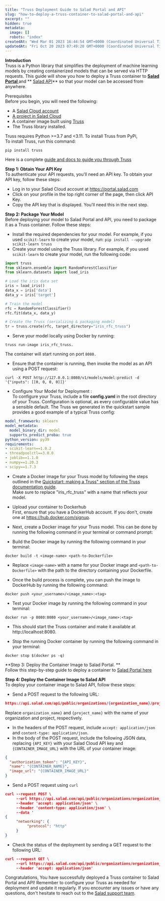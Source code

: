 ```yaml
---
title: "Truss Deployment Guide to Salad Portal and API"
slug: "how-to-deploy-a-truss-container-to-salad-portal-and-api"
excerpt: ""
hidden: true
metadata: 
  image: []
  robots: "index"
createdAt: "Wed Mar 01 2023 16:44:54 GMT+0000 (Coordinated Universal Time)"
updatedAt: "Fri Oct 20 2023 07:49:20 GMT+0000 (Coordinated Universal Time)"
---
```

**Introduction**  
Truss is a Python library that simplifies the deployment of machine learning models by creating containerized models that can be served via HTTP requests. This guide will show you how to deploy a Truss container to **[Salad Portal ](http://portal.salad.com)** and ** [Salad API](https://docs.salad.com/reference/api-reference)** so that your model can be accessed from anywhere.

Prerequisites  
Before you begin, you will need the following:

- A [Salad Cloud account](http://portal.salad.com)
- [A project in Salad Cloud](https://docs.salad.com/docs/set-up-a-project)
- A container image built using [Truss](https://truss.baseten.co/)
- The Truss library installed. 

Truss requires Python >=3.7 and \<3.11. To install Truss from PyPi,  
To install Truss, run this command: 

```text
pip install truss
```

Here is a complete [guide and docs to guide you through Truss ](https://truss.baseten.co)

**Step 1: Obtain Your API Key**  
To authenticate your API requests, you'll need an API key. To obtain your API key, follow these steps:

- Log in to your Salad Cloud account at <https://portal.salad.com>
- Click on your profile in the top right corner of the page, then click API Key.
- Copy the API key that is displayed. You'll need this in the next step. 

**Step 2: Package Your Model**  
Before deploying your model to Salad Portal and API, you need to package it as a Truss container. Follow these steps:

- Install the required dependencies for your model. For example, if you used `scikit-learn` to create your model, run: `pip install --upgrade scikit-learn truss`
- Create your model using the Truss library. For example, if you used `scikit-learn` to create your model, run the following code: 

```python
import truss
from sklearn.ensemble import RandomForestClassifier
from sklearn.datasets import load_iris

# Load the iris data set
iris = load_iris()
data_x = iris['data']
data_y = iris['target']

# Train the model
rfc = RandomForestClassifier()
rfc.fit(data_x, data_y)

# Create the Truss (serializing & packaging model)
tr = truss.create(rfc, target_directory="iris_rfc_truss")
```

- Serve your model locally using Docker by running: 

```shell
truss run-image iris_rfc_truss.
```

 The container will start running on port `8080.`

- Ensure that the container is running, then invoke the model as an API using a POST request:

```shell
curl -X POST http://127.0.0.1:8080/v1/models/model:predict -d '{"inputs": [[0, 0, 0, 0]]}'
```

- Configure Your Model for Deployment :  
  To configure your Truss, include a file **config.yaml** in the root directory of your Truss. Configuration is optional, as every configurable value has a sensible default. The Truss we generated in the quickstart sample provides a good example of a typical Truss config:

```yaml
model_framework: sklearn
model_metadata:
  model_binary_dir: model
  supports_predict_proba: true
python_version: py39
requirements:
- scikit-learn==1.0.2
- threadpoolctl==3.0.0
- joblib==1.1.0
- numpy==1.20.3
- scipy==1.7.3
```

- Create a Docker image for your Truss model by following the steps outlined in the [Quickstart: making a Truss" section of the Truss documentation guide](https://truss.baseten.co/).  
  Make sure to replace "iris_rfc_truss" with a name that reflects your model.

- Upload your container to Dockerhub  
  First, ensure that you have a DockerHub account. If you don't, create one at <https://hub.docker.com/signup>.

- Next, create a Docker image for your Truss model. This can be done by running the following command in your terminal or command prompt:

- Build the Docker image by running the following command in your terminal:

```shell
docker build -t <image-name> <path-to-Dockerfile>
```

- Replace `<image-name>` with a name for your Docker image and `<path-to-Dockerfile>` with the path to the directory containing your Dockerfile.

- Once the build process is complete, you can push the image to DockerHub by running the following command:

```shell
docker push <your_username>/<image_name>:<tag>
```

- Test your Docker image by running the following command in your terminal: 

```shell
docker run -p 8080:8080 <your_username>/<image_name>:<tag>
```

- This should start the Truss container and make it available at http\://localhost:8080.

- Stop the running Docker container by running the following command in your terminal: 

```shell
docker stop $(docker ps -q)
```

**Step 3: Deploy the Container Image to Salad Portal. **  
Follow this step-by-step guide to deploy a container to [ Salad Portal here ](https://docs.salad.com/docs/how-to-deploy-a-container-using-salad-portal)

**Step 4: Deploy the Container Image to Salad API**  
To deploy your container image to Salad  API, follow these steps:

- Send a POST request to the following URL: 

```json
https://api.salad.com/api/public/organizations/{organization_name}/projects/{project_name}/containers \
```

Replace `organization_name}` and `{project_name}` with the name of your organization and project, respectively.

- In the headers of the POST request, include `accept: application/json` and `content-type: application/json`.
- In the body of the POST request, include the following JSON data, replacing `{API_KEY}` with your Salad Cloud API key and `{CONTAINER_IMAGE_URL}` with the URL of your container image:

```json
{
  "authorization_token": "{API_KEY}",
  "name": "{CONTAINER_NAME}",
  "image_url": "{CONTAINER_IMAGE_URL}"
}
```

- Send a POST request using  `curl`  

```json
curl --request POST \
     --url https://api.salad.com/api/public/organizations/organization_name/projects/project_name/containers \
     --header 'accept: application/json' \
     --header 'content-type: application/json' \
     --data '
{
     "networking": {
          "protocol": "http"
     }
}
```

- Check the status of the deployment by sending a GET request to the following URL: 

```json
curl --request GET \
     --url https://api.salad.com/api/public/organizations/organization_name/projects/project_name/containers/container_group_name \
     --header 'accept: application/json'
```

Congratulations, You have successfully deployed a Truss container to Salad Portal and API! Remember to configure your Truss as needed for deployment and update it regularly. If you encounter any issues or have any questions, don't hesitate to reach out to the [Salad support team](Mailto:cloud@salad.com).
